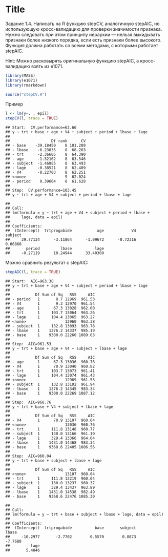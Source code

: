 Title
========================================================
Задание 1.4. Написать на R функцию stepCV, аналогичную stepAIC, но использующую кросс-валидацию для проверки значимости признака. Нужно следовать при этом принципу иерархии — нельзя выкидывать признаки более низкого порядка, если есть признаки более высокого. Функция должна работать со всеми методами, с которыми работает stepAIC.

Hint: Можно расковырять оригинальную функцию stepAIC, а кросс-валидацию взять из e1071.


```r
library(MASS)
library(e1071)
library(rmarkdown)
```


```r
source("stepCV.R")
```

Пример


```r
l <- lm(y~. , epil)
stepCV(l, trace = TRUE)
```

```
## Start:  CV.performance=63.66
## y ~ trt + base + age + V4 + subject + period + lbase + lage
## 
##                  Df rank      CV
## - base    -39.18450    8 101.209
## - lbase    -6.23835    8  68.263
## - trt      -2.36605    8  64.390
## - age      -1.52162    8  63.546
## - subject  -1.46885    8  63.493
## - lage     -0.38521    8  62.409
## - V4       -0.22703    8  62.251
## <none>                 9  62.024
## - period    0.39664    8  61.628
## 
## Step:  CV.performance=103.45
## y ~ trt + age + V4 + subject + period + lbase + lage
```

```
## 
## Call:
## lm(formula = y ~ trt + age + V4 + subject + period + lbase + 
##     lage, data = epil)
## 
## Coefficients:
##  (Intercept)  trtprogabide           age            V4       subject  
##     39.77134      -3.11864      -1.09672      -0.72316       0.06868  
##       period         lbase          lage  
##     -0.27119      10.24944      33.40300
```

Можно сравнить результат с stepAIC:

```r
stepAIC(l, trace = TRUE)
```

```
## Start:  AIC=963.38
## y ~ trt + base + age + V4 + subject + period + lbase + lage
## 
##           Df Sum of Sq   RSS     AIC
## - period   1       8.7 12969  961.53
## - V4       1       9.3 12970  961.54
## - age      1      67.3 13028  962.60
## - trt      1     103.7 13064  963.26
## - lage     1     104.4 13065  963.27
## <none>                 12960  963.38
## - subject  1     132.8 13093  963.78
## - lbase    1    1376.2 14337  985.19
## - base     1    9300.0 22260 1089.03
## 
## Step:  AIC=961.53
## y ~ trt + base + age + V4 + subject + lbase + lage
## 
##           Df Sum of Sq   RSS     AIC
## - age      1      67.3 13036  960.76
## - V4       1      70.9 13040  960.82
## - trt      1     103.7 13073  961.41
## - lage     1     104.4 13074  961.43
## <none>                 12969  961.53
## - subject  1     132.8 13102  961.94
## - lbase    1    1376.2 14345  983.34
## - base     1    9300.0 22269 1087.12
## 
## Step:  AIC=960.76
## y ~ trt + base + V4 + subject + lbase + lage
## 
##           Df Sum of Sq   RSS     AIC
## - V4       1      70.9 13107  960.04
## <none>                 13036  960.76
## - trt      1     111.8 13148  960.77
## - subject  1     130.0 13166  961.10
## - lage     1     329.4 13366  964.64
## - lbase    1    1431.0 14468  983.34
## - base     1    9368.6 22405 1086.56
## 
## Step:  AIC=960.04
## y ~ trt + base + subject + lbase + lage
## 
##           Df Sum of Sq   RSS     AIC
## <none>                 13107  960.04
## - trt      1     111.8 13219  960.04
## - subject  1     130.0 13237  960.37
## - lage     1     329.4 13437  963.89
## - lbase    1    1431.0 14538  982.49
## - base     1    9368.6 22476 1085.30
```

```
## 
## Call:
## lm(formula = y ~ trt + base + subject + lbase + lage, data = epil)
## 
## Coefficients:
##  (Intercept)  trtprogabide          base       subject         lbase  
##     -10.2977       -2.7702        0.5570        0.0873       -7.7688  
##         lage  
##       5.4846
```
